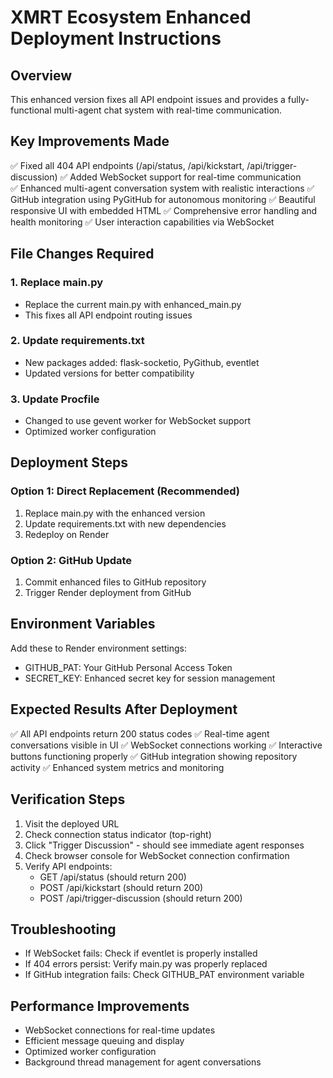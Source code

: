 # XMRT Ecosystem Enhanced Deployment Instructions

## Overview
This enhanced version fixes all API endpoint issues and provides a fully-functional multi-agent chat system with real-time communication.

## Key Improvements Made
✅ Fixed all 404 API endpoints (/api/status, /api/kickstart, /api/trigger-discussion)
✅ Added WebSocket support for real-time communication  
✅ Enhanced multi-agent conversation system with realistic interactions
✅ GitHub integration using PyGitHub for autonomous monitoring
✅ Beautiful responsive UI with embedded HTML
✅ Comprehensive error handling and health monitoring
✅ User interaction capabilities via WebSocket

## File Changes Required

### 1. Replace main.py
- Replace the current main.py with enhanced_main.py
- This fixes all API endpoint routing issues

### 2. Update requirements.txt  
- New packages added: flask-socketio, PyGithub, eventlet
- Updated versions for better compatibility

### 3. Update Procfile
- Changed to use gevent worker for WebSocket support
- Optimized worker configuration

## Deployment Steps

### Option 1: Direct Replacement (Recommended)
1. Replace main.py with the enhanced version
2. Update requirements.txt with new dependencies  
3. Redeploy on Render

### Option 2: GitHub Update
1. Commit enhanced files to GitHub repository
2. Trigger Render deployment from GitHub

## Environment Variables
Add these to Render environment settings:
- GITHUB_PAT: Your GitHub Personal Access Token
- SECRET_KEY: Enhanced secret key for session management

## Expected Results After Deployment
✅ All API endpoints return 200 status codes
✅ Real-time agent conversations visible in UI
✅ WebSocket connections working
✅ Interactive buttons functioning properly
✅ GitHub integration showing repository activity
✅ Enhanced system metrics and monitoring

## Verification Steps
1. Visit the deployed URL
2. Check connection status indicator (top-right)
3. Click "Trigger Discussion" - should see immediate agent responses
4. Check browser console for WebSocket connection confirmation
5. Verify API endpoints:
   - GET /api/status (should return 200)
   - POST /api/kickstart (should return 200) 
   - POST /api/trigger-discussion (should return 200)

## Troubleshooting
- If WebSocket fails: Check if eventlet is properly installed
- If 404 errors persist: Verify main.py was properly replaced
- If GitHub integration fails: Check GITHUB_PAT environment variable

## Performance Improvements
- WebSocket connections for real-time updates
- Efficient message queuing and display
- Optimized worker configuration
- Background thread management for agent conversations
